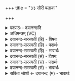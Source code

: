 +++
title = "३३ सौरी बलाका"

+++
<details><summary>पदपाठः - दयानन्दादि</summary>

सौ॒री। ब॒लाका॑। शा॒र्गः। सृ॒ज॒यः। श॒याण्ड॑क॒ इति॑ शय॒ऽआण्ड॑कः। ते। मै॒त्राः। सर॑स्वत्यै। शारिः॑। पु॒रु॒ष॒वागिति॑ पुरुष॒ऽवाक्। श्वा॒वित्। श्व॒विदिति॑ श्व॒ऽवित्। भौ॒मी। शा॒र्दू॒लः। वृकः॑। पृदा॑कुः। ते। म॒न्यवे॑। सर॑स्वते। शुकः॑। पु॒रु॒ष॒वागिति॑ पुरुष॒ऽवाक्। ३३।
</details>

<details><summary>अधिमन्त्रम् (VC)</summary>

- मित्रादयो देवताः
- प्रजापतिर्ऋषिः
- भुरिगतिगती
- निषादः
</details>

<details><summary>दयानन्द-सरस्वती (हि) - विषयः</summary>

फिर उसी विषय को अगले मन्त्र में कहा है ॥
</details>

<details><summary>दयानन्द-सरस्वती (हि) - पदार्थः</summary>

पदार्थान्वयभाषाः -  हे मनुष्यो ! तुमको (सौरी) जिसका सूर्य देवता है, वह (बलाका) बगुलिया तथा जो (शार्गः) पपीहा पक्षी (सृजयः) सृजय नामवाला और (शयाण्डकः) शयाण्डक पक्षी हैं, (ते) वे (मैत्राः) प्राण देवतावाले (शारिः) शुग्गी (पुरुषवाक्) पुरुष के समान बोलने हारा शुग्गा (सरस्वत्यै) नदी के लिये (श्वावित्) सेही (भौमी) भूमि देवतावाली जो (शार्दूलः) केशरी सिंह (वृकः) भेड़िया और (पृदाकुः) साँप हैं, (ते) वे (मन्यवे) क्रोध के लिये तथा (शुकः) शुद्धि करने हारा सुवा पक्षी और (पुरुषवाक्) जिसकी मनुष्य की बोली के समान बोली है, वह पक्षी (सरस्वते) समुद्र के लिये जानना चाहिये ॥३३ ॥
</details>

<details><summary>दयानन्द-सरस्वती (हि) - भावार्थः</summary>

भावार्थभाषाः -  जो बलाका आदि पशु पक्षी हैं, उनमें से कोई पालने और कोई ताड़ना देने योग्य हैं, यह जानना चाहिये ॥३३ ॥
</details>

<details><summary>दयानन्द-सरस्वती (सं) - विषयः</summary>

पुनस्तमेव विषयमाह ॥
</details>

<details><summary>दयानन्द-सरस्वती (सं) - पदार्थः</summary>

पदार्थान्वयभाषाः -  हे मनुष्याः ! युष्माभिर्या सौरी सा बलाका ये शार्गः सृजयः शयाण्डकश्च ते मैत्राः शारिः पुरुषवाक्सरस्वत्यै श्वावित्भौमी शार्दूलो वृकः पृदाकुश्च ते मन्यवे शुकः पुरुषवाक्च सरस्वते विज्ञेयाः ॥३३ ॥
</details>

<details><summary>दयानन्द-सरस्वती (सं) - भावार्थः</summary>

भावार्थभाषाः -  ये बलाकादयः पशुपक्षिणस्तेषां मध्यात् केचित्पालनीयाः केचित्ताडनीयाः सन्तीति वेद्यम् ॥३३ ॥
</details>

<details><summary>सविता जोशी ← दयानन्दः (म) - भावार्थः</summary>

भावार्थभाषाः -  बगळे इत्यादी जे पशूपक्षी असतात त्यांच्यापैकी कोण पालन करण्यायोग्य व कोण मारण्यायोग्य आहेत हे जाणले पाहिजे.
</details>